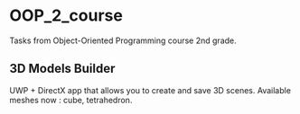 # OOP_2_course
Tasks from Object-Oriented Programming course 2nd grade.

## 3D Models Builder
UWP + DirectX app that allows you to create and save 3D scenes. Available meshes now : cube, tetrahedron.
